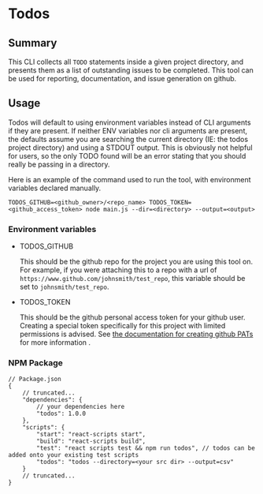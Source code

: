 # Todos

## Summary

This CLI collects all `TODO` statements inside a given project directory, and presents them as a list of outstanding issues to be completed. This tool can be used for reporting, documentation, and issue generation on github.

## Usage

Todos will default to using environment variables instead of CLI arguments if they are present. If neither ENV variables nor cli arguments are present, the defaults assume you are searching the current directory (IE: the todos project directory) and using a STDOUT output. This is obviously not helpful for users, so the only TODO found will be an error stating that you should really be passing in a directory.

Here is an example of the command used to run the tool, with environment variables declared manually.
``` shell
TODOS_GITHUB=<github_owner>/<repo_name> TODOS_TOKEN=<github_access_token> node main.js --dir=<directory> --output=<output>
```


### Environment variables

- TODOS_GITHUB

  This should be the github repo for the project you are using this tool on. For example, if you were attaching this to a repo with a url of `https://www.github.com/johnsmith/test_repo`, this variable should be set to `johnsmith/test_repo`.

- TODOS_TOKEN

  This should be the github personal access token for your github user. Creating a special token specifically for this project with limited permissions is advised. See [the documentation for creating github PATs](https://docs.github.com/en/authentication/keeping-your-account-and-data-secure/managing-your-personal-access-tokens) for more information
  .
### NPM Package

``` json-with-comments
// Package.json
{
	// truncated...
	"dependencies": {
		// your dependencies here
		"todos": 1.0.0
	},
	"scripts": {
		"start": "react-scripts start",
		"build": "react-scripts build",
		"test": "react scripts test && npm run todos", // todos can be added onto your existing test scripts
		"todos": "todos --directory=<your src dir> --output=csv"
	}
	// truncated...
}
```

